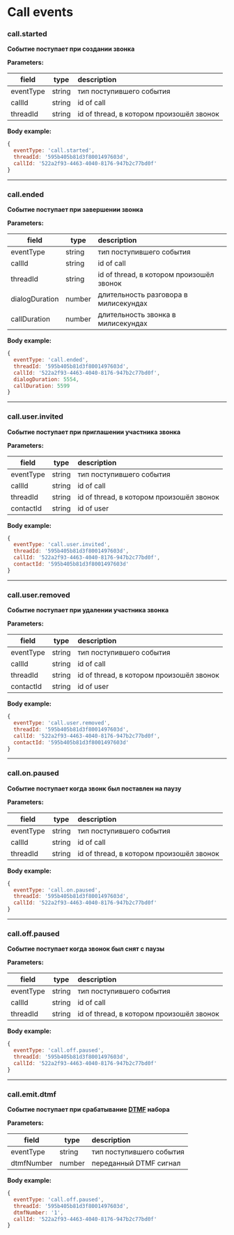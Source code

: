 # Call events

### call.started

**Событие поступает при создании звонка**

**Parameters:**

| field         | type     | description|
| ------------- |----------|:----------------------|
| eventType     |string    | тип поступившего события |
| callId        |string    | id of call|
| threadId      |string    | id of thread, в котором произошёл звонок |

**Body example:**
```js
{
  eventType: 'call.started',
  threadId: '595b405b81d3f8001497603d',
  callId: '522a2f93-4463-4040-8176-947b2c77bd0f'
}
```
----
### call.ended

**Событие поступает при завершении звонка**

**Parameters:**

| field         | type     | description|
| ------------- |----------|:----------------------|
| eventType     |string    | тип поступившего события |
| callId        |string    | id of call             |
| threadId      |string    | id of thread, в котором произошёл звонок |
| dialogDuration|number    | длительность разговора в милисекундах |
| callDuration  |number    | длительность звонка в милисекундах |

**Body example:**
```js
{
  eventType: 'call.ended',
  threadId: '595b405b81d3f8001497603d',
  callId: '522a2f93-4463-4040-8176-947b2c77bd0f',
  dialogDuration: 5554,
  callDuration: 5599
}
```
----

### call.user.invited

**Событие поступает при приглашении участника звонка**

**Parameters:**

| field         | type     | description|
| ------------- |----------|:----------------------|
| eventType     |string    | тип поступившего события |
| callId        |string    | id of call|
| threadId      |string    | id of thread, в котором произошёл звонок |
| contactId     |string    | id of user|

**Body example:**
```js
{
  eventType: 'call.user.invited',
  threadId: '595b405b81d3f8001497603d',
  callId: '522a2f93-4463-4040-8176-947b2c77bd0f',
  contactId: '595b405b81d3f8001497603d'
}
```
----

### call.user.removed

**Событие поступает при удалении участника звонка**

**Parameters:**

| field         | type     | description|
| ------------- |----------|:----------------------|
| eventType     |string    | тип поступившего события |
| callId        |string    | id of call|
| threadId      |string    | id of thread, в котором произошёл звонок |
| contactId     |string    | id of user|

**Body example:**
```js
{
  eventType: 'call.user.removed',
  threadId: '595b405b81d3f8001497603d',
  callId: '522a2f93-4463-4040-8176-947b2c77bd0f',
  contactId: '595b405b81d3f8001497603d'
}
```
----

### call.on.paused

**Событие поступает когда звонк был поставлен на паузу**

**Parameters:**

| field         | type     | description|
| ------------- |----------|:----------------------|
| eventType     |string    | тип поступившего события |
| callId        |string    | id of call|
| threadId      |string    | id of thread, в котором произошёл звонок |

**Body example:**
```js
{
  eventType: 'call.on.paused',
  threadId: '595b405b81d3f8001497603d',
  callId: '522a2f93-4463-4040-8176-947b2c77bd0f'
}
```
----

### call.off.paused

**Событие поступает когда звонок был снят с паузы**

**Parameters:**

| field         | type     | description|
| ------------- |----------|:----------------------|
| eventType     |string    | тип поступившего события |
| callId        |string    | id of call|
| threadId      |string    | id of thread, в котором произошёл звонок |

**Body example:**
```js
{
  eventType: 'call.off.paused',
  threadId: '595b405b81d3f8001497603d',
  callId: '522a2f93-4463-4040-8176-947b2c77bd0f'
}
```
----

### call.emit.dtmf

**Событие поступает при срабатывание [DTMF](https://ru.wikipedia.org/wiki/DTMF) набора**

**Parameters:**

| field         | type     | description|
| ------------- |----------|:----------------------   |
| eventType     |string    | тип поступившего события |
| dtmfNumber    |number    | переданный DTMF сигнал   |

**Body example:**
```js
{
  eventType: 'call.off.paused',
  threadId: '595b405b81d3f8001497603d',
  dtmfNumber: '1',
  callId: '522a2f93-4463-4040-8176-947b2c77bd0f'
}
```
